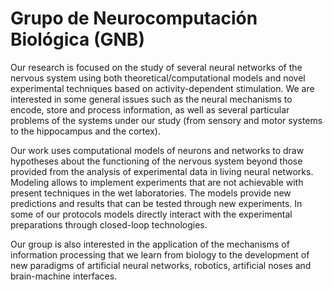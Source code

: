 # Grupo de Neurocomputación Biológica (GNB)

Our research is focused on the study of several neural networks of the nervous system using both theoretical/computational models and novel experimental techniques based on activity-dependent stimulation. We are interested in some general issues such as the neural mechanisms to encode, store and process information, as well as several particular problems of the systems under our study (from sensory and motor systems to the hippocampus and the cortex).

Our work uses computational models of neurons and networks to draw hypotheses about the functioning of the nervous system beyond those provided from the analysis of experimental data in living neural networks. Modeling allows to implement experiments that are not achievable with present techniques in the wet laboratories. The models provide new predictions and results that can be tested through new experiments. In some of our protocols models directly interact with the experimental preparations through closed-loop technologies.

Our group is also interested in the application of the mechanisms of information processing that we learn from biology to the development of new paradigms of artificial neural networks, robotics, artificial noses and brain-machine interfaces.

<!--

**Here are some ideas to get you started:**

🙋‍♀️ A short introduction - what is your organization all about?
🌈 Contribution guidelines - how can the community get involved?
👩‍💻 Useful resources - where can the community find your docs? Is there anything else the community should know?
🍿 Fun facts - what does your team eat for breakfast?
🧙 Remember, you can do mighty things with the power of [Markdown](https://docs.github.com/github/writing-on-github/getting-started-with-writing-and-formatting-on-github/basic-writing-and-formatting-syntax)
-->
